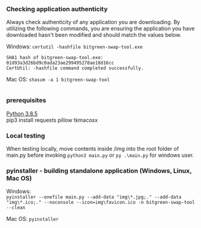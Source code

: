 ### Checking application authenticity
Always check authenticity of any application you are downloading. By utilizing the following commands, you are ensuring the application you have downloaded hasn't been modified and should match the values below.

Windows: `certutil -hashfile bitgreen-swap-tool.exe`
```
SHA1 hash of bitgreen-swap-tool.exe:
01d93a3d26bd9c0ada23ae299495278ae18d16cc
CertUtil: -hashfile command completed successfully.
```

Mac OS: `shasum -a 1 bitgreen-swap-tool`
```

```



### prerequisites
[Python 3.8.5](https://www.python.org/downloads/release/python-385/)  
pip3 install requests pillow tkmacosx

### Local testing
When testing locally, move contents inside /img into the root folder of main.py before invoking `python3 main.py` or `py .\main.py` for windows user.

### pyinstaller - building standalone application (Windows, Linux, Mac OS)
Windows:  
```pyinstaller --onefile main.py --add-data "img\*.jpg;." --add-data "img\*.ico;." --noconsole --icon=img\favicon.ico -n bitgreen-swap-tool --clean``` 

Mac OS:  ```pyinstaller```
